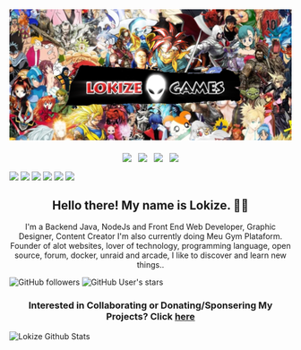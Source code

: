 ## [![lokize header](https://github.com/lokize/lokize/blob/main/ggkQtWOsbL.png)](https://lokize.com)

<p align='center'>
<a href="https://dev.to/lokize"><img height="30" src="https://simpleicons.org/icons/dev-dot-to.svg?raw=true"></a>&nbsp;&nbsp;
<a href="https://twitter.com/lokize"><img height="30" src="https://simpleicons.org/icons/twitter.svg?raw=true"></a>&nbsp;&nbsp;
<a href="https://instagram.com/lokize"><img height="30" src="https://simpleicons.org/icons/instagram.svg?raw=true"></a>&nbsp;&nbsp;
<a href="https://www.linkedin.com/in/lokize/"><img height="30" src="https://simpleicons.org/icons/linkedin.svg?raw=true"></a>
</p>

![](https://img.shields.io/badge/VueJSDev-True-informational?style=flat&logo=data:image/svg%2bxml;base64,<BASE64_DATA>)
![](https://img.shields.io/badge/JavaDev-True-informational?style=flat&logo=data:image/svg%2bxml;base64,<BASE64_DATA>)
![](https://img.shields.io/badge/LinuxDev-True-informational?style=flat&logo=data:image/svg%2bxml;base64,<BASE64_DATA>)
![](https://img.shields.io/badge/AWSDev-True-informational?style=flat&logo=data:image/svg%2bxml;base64,<BASE64_DATA>)
![](https://img.shields.io/badge/AzureDev-True-informational?style=flat&logo=data:image/svg%2bxml;base64,<BASE64_DATA>)
![](https://img.shields.io/badge/GCloudDev-True-informational?style=flat&logo=data:image/svg%2bxml;base64,<BASE64_DATA>)

<h2 align="center">Hello there! My name is Lokize. 👋🤓</h2>
<p align="center">I'm a Backend Java, NodeJs and Front End Web Developer, Graphic Designer, Content Creator
I'm also currently doing Meu Gym Plataform.
Founder of alot websites, lover of technology, programming language, open source, forum, docker, unraid and arcade, I like to discover and learn new things..</p>

![GitHub followers](https://img.shields.io/github/followers/lokize?style=social)
![GitHub User's stars](https://img.shields.io/github/stars/lokize?style=social)

<h3 align="center"> Interested in Collaborating or Donating/Sponsering My Projects? Click <a href="https://lokize.com/projects">here</a> </h3>

![Lokize Github Stats](https://github-readme-stats.vercel.app/api?username=lokize&show_icons=true&theme=radical)
